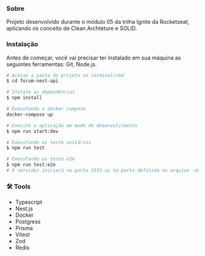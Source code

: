 ### Sobre
Projeto desenvolvido durante o módulo 05 da trilha Ignite da Rocketseat, aplicando os conceito de Clean Archteture e SOLID.

### Instalação
Antes de começar, você vai precisar ter instalado em sua máquina as seguintes ferramentas: Git, Node.js.
``` sh
# Acesse a pasta do projeto no terminal/cmd
$ cd forum-nest-api

# Instale as dependências
$ npm install

# Executando o docker compose
docker-compose up

# Execute a aplicação em modo de desenvolvimento
$ npm run start:dev

# Executando os teste unitários
$ npm run test

# Executando os teste e2e
$ npm run test:e2e
# O servidor iniciará na porta 3333 ou na porta definida no arquivo .env na variável PORT - acesse <http://localhost:3333>
```

### 🛠️ Tools
- Typescript
- Nest.js
- Docker
- Postgress
- Prisma
- Vitest
- Zod
- Redis

